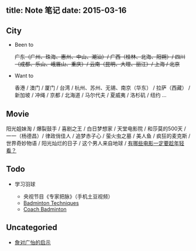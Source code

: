 title: Note 笔记
date: 2015-03-16
---

## City

- Been to

    ~~广东（广州、珠海、惠州、中山、潮汕）/ 广西（桂林、北海、阳朔）/ 四川（成都、乐山、峨眉山、重庆）/ 云南（昆明、大理、丽江）/ 上海 / 北京~~

- Want to

    香港 / 澳门 / 厦门 / 台湾 / 杭州、苏州、无锡、南京（华东） / 拉萨（西藏） / 新加坡 / 冲绳 / 京都 / 北海道 / 马尔代夫 / 夏威夷 / 洛杉矶 / 纽约 …

## Movie

阳光姐妹淘 / 爆裂鼓手 / 喜剧之王 / 白日梦想家 / 天堂电影院 / 和莎莫的500天 / 一一（杨德昌）/ 律政俏佳人 / 追梦赤子心 / 萤火虫之墓 / 美人鱼 / 疯狂的麦克斯 / 世界奇妙物语 / 阳光灿烂的日子 / 这个男人来自地球 / [有哪些电影一定要趁年轻看？](https://www.zhihu.com/question/25699277)

## Todo

- 学习羽球

    - 央视节目《专家把脉》（手机土豆视频）
    - [Badminton Techniques](https://www.youtube.com/watch?v=6uj7UoR7YJ8&list=PL25A4AB13DD610A66)
    - [Coach Badminton](https://www.youtube.com/user/coachingbadminton)

## Uncategoried

- [詹对广怡的启示](/notes/cpp.html)

